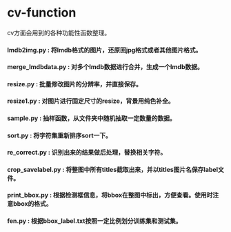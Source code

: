 # cv-function
cv方面会用到的各种功能性函数整理。

#### lmdb2img.py : 将lmdb格式的图片，还原回jpg格式或者其他图片格式。

#### merge_lmdbdata.py : 对多个lmdb数据进行合并，生成一个lmdb数据。

#### resize.py : 批量修改图片的分辨率，并直接保存。

#### resize1.py : 对图片进行固定尺寸的resize，背景用纯色补全。

#### sample.py : 抽样函数，从文件夹中随机抽取一定数量的数据。

#### sort.py : 将字符集重新排序sort一下。

#### re_correct.py : 识别出来的结果做后处理，替换相关字符。

#### crop_savelabel.py : 将整图中所有titles截取出来，并以titles图片名保存label文件。

#### print_bbox.py : 根据检测框信息，将bbox在整图中标出，方便查看。使用时注意bbox的格式。

#### fen.py : 根据bbox_label.txt按照一定比例划分训练集和测试集。
